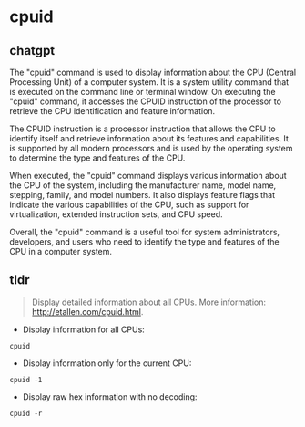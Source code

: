 # cpuid 
## chatgpt 
The "cpuid" command is used to display information about the CPU (Central Processing Unit) of a computer system. It is a system utility command that is executed on the command line or terminal window. On executing the "cpuid" command, it accesses the CPUID instruction of the processor to retrieve the CPU identification and feature information. 

The CPUID instruction is a processor instruction that allows the CPU to identify itself and retrieve information about its features and capabilities. It is supported by all modern processors and is used by the operating system to determine the type and features of the CPU. 

When executed, the "cpuid" command displays various information about the CPU of the system, including the manufacturer name, model name, stepping, family, and model numbers. It also displays feature flags that indicate the various capabilities of the CPU, such as support for virtualization, extended instruction sets, and CPU speed. 

Overall, the "cpuid" command is a useful tool for system administrators, developers, and users who need to identify the type and features of the CPU in a computer system. 

## tldr 
 
> Display detailed information about all CPUs.
> More information: <http://etallen.com/cpuid.html>.

- Display information for all CPUs:

`cpuid`

- Display information only for the current CPU:

`cpuid -1`

- Display raw hex information with no decoding:

`cpuid -r`
